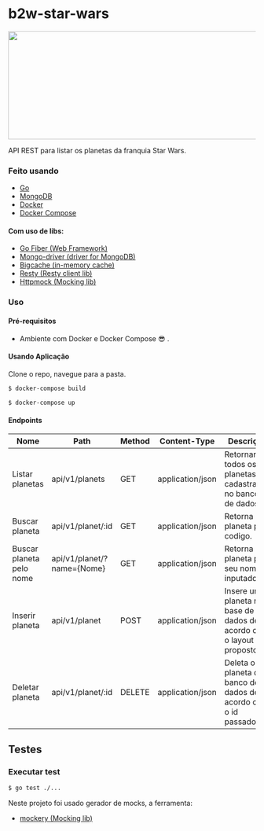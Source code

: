 # b2w-star-wars

<p align="center">
  <img src="https://logos-download.com/wp-content/uploads/2016/09/Star_Wars_logo-1-700x300.png" width="800" height="220">
</p>

API REST para listar os planetas da franquia Star Wars.


### Feito usando

* [Go](https://golang.org/)
* [MongoDB](https://www.mongodb.com/)
* [Docker](https://www.docker.com/)
* [Docker Compose](https://docs.docker.com/compose/)

#### Com uso de libs:

* [Go Fiber (Web Framework)](https://github.com/gofiber/fiber)
* [Mongo-driver (driver for MongoDB)](https://github.com/mongodb/mongo-go-driver)
* [Bigcache (in-memory cache)](https://github.com/allegro/bigcache)
* [Resty (Resty client lib)](https://github.com/go-resty/resty)
* [Httpmock (Mocking lib)](https://github.com/jarcoal/httpmock)

### Uso

#### Pré-requisitos

* Ambiente com Docker e Docker Compose :sunglasses: .

#### Usando Aplicação
Clone o repo, navegue para a pasta.

```bash
$ docker-compose build
```
```bash
$ docker-compose up
```

#### Endpoints


| Nome | Path | Method | Content-Type | Descrição |
| ------ | ------ | ------ | ------ | ------ |
| Listar planetas| api/v1/planets | GET | application/json | Retornar todos os planetas cadastrados no banco de dados. |
| Buscar planeta| api/v1/planet/:id | GET | application/json | Retorna o planeta pelo codigo. |
| Buscar planeta pelo nome| api/v1/planet/?name={Nome} | GET | application/json | Retorna o planeta pelo seu nome inputado. |
| Inserir planeta | api/v1/planet | POST | application/json | Insere um planeta na base de dados de acordo com o layout proposto. |
| Deletar planeta | api/v1/planet/:id | DELETE | application/json | Deleta o planeta do banco de dados de acordo com o id passado. |

## Testes

### Executar test
```bash
$ go test ./...
```

Neste projeto foi usado gerador de mocks, a ferramenta: 
* [mockery (Mocking lib)](https://github.com/vektra/mockery)